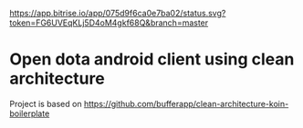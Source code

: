 https://app.bitrise.io/app/075d9f6ca0e7ba02/status.svg?token=FG6UVEqKLj5D4oM4gkf68Q&branch=master

# Open dota android client using clean architecture

Project is based on https://github.com/bufferapp/clean-architecture-koin-boilerplate

